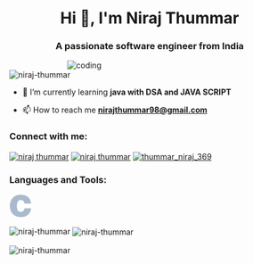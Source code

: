<h1 align="center">Hi 👋, I'm Niraj Thummar</h1>
<h3 align="center">A passionate software engineer from India</h3>
<img align="right"alt="coding"width="400"src="https://www.google.com/imgres?q=animated%20coding%20gif&imgurl=https%3A%2F%2Fcamo.githubusercontent.com%2F4d9f5ecceb711eec6e2018f38a5677dc657c9738d4a65ba3b928c41c0a45b439%2F68747470733a2f2f6d69726f2e6d656469756d2e636f6d2f6d61782f313336302f302a37513379765349765f7430696f4a2d5a2e676966&imgrefurl=https%3A%2F%2Fgithub.com%2Frudrabarad%2FGifs&docid=CJdgcKdcN0j58M&tbnid=zhjSEq0Xd_DH7M&vet=12ahUKEwiQu_KdqMiKAxUqka8BHboiJG0QM3oECBcQAA..i&w=680&h=428&hcb=2&ved=2ahUKEwiQu_KdqMiKAxUqka8BHboiJG0QM3oECBcQAA">

<p align="left"> <img src="https://komarev.com/ghpvc/?username=niraj-thummar&label=Profile%20views&color=0e75b6&style=flat" alt="niraj-thummar" /> </p>

- 🌱 I’m currently learning **java with DSA and JAVA SCRIPT**

- 📫 How to reach me **nirajthummar98@gmail.com**

<h3 align="left">Connect with me:</h3>
<p align="left">
<a href="https://linkedin.com/in/niraj thummar" target="blank"><img align="center" src="https://raw.githubusercontent.com/rahuldkjain/github-profile-readme-generator/master/src/images/icons/Social/linked-in-alt.svg" alt="niraj thummar" height="30" width="40" /></a>
<a href="https://fb.com/niraj thummar" target="blank"><img align="center" src="https://raw.githubusercontent.com/rahuldkjain/github-profile-readme-generator/master/src/images/icons/Social/facebook.svg" alt="niraj thummar" height="30" width="40" /></a>
<a href="https://instagram.com/thummar_niraj_369" target="blank"><img align="center" src="https://raw.githubusercontent.com/rahuldkjain/github-profile-readme-generator/master/src/images/icons/Social/instagram.svg" alt="thummar_niraj_369" height="30" width="40" /></a>
</p>

<h3 align="left">Languages and Tools:</h3>
<p align="left"> <a href="https://www.cprogramming.com/" target="_blank" rel="noreferrer"> <img src="https://raw.githubusercontent.com/devicons/devicon/master/icons/c/c-original.svg" alt="c" width="40" height="40"/> </a> </p>

<p><img align="left" src="https://github-readme-stats.vercel.app/api/top-langs?username=niraj-thummar&show_icons=true&locale=en&layout=compact" alt="niraj-thummar" /></p>

<p>&nbsp;<img align="center" src="https://github-readme-stats.vercel.app/api?username=niraj-thummar&show_icons=true&locale=en" alt="niraj-thummar" /></p>

<p><img align="center" src="https://github-readme-streak-stats.herokuapp.com/?user=niraj-thummar&" alt="niraj-thummar" /></p>
